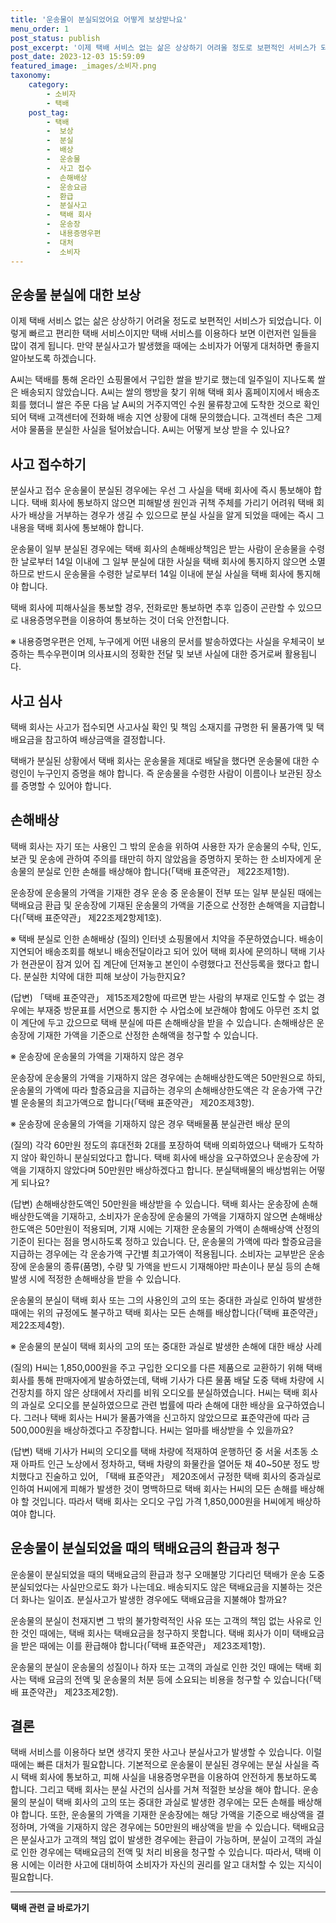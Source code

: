 ```yaml
---
title: '운송물이 분실되었어요 어떻게 보상받나요'
menu_order: 1
post_status: publish
post_excerpt: '이제 택배 서비스 없는 삶은 상상하기 어려울 정도로 보편적인 서비스가 되었습니다. 이렇게 빠르고 편리한 택배 서비스이지만 택배 서비스를 이용하다 보면 이런저런 일들을 많이 겪게 됩니다. 만약 분실사고가 발생했을 때에는 소비자가 어떻게 대처하면 좋을지 알아보도록 하겠습니다.'
post_date: 2023-12-03 15:59:09
featured_image: _images/소비자.png
taxonomy:
    category:
        - 소비자
        - 택배
    post_tag:
        - 택배
        -  보상
        -  분실
        -  배상
        -  운송물
        -  사고 접수
        -  손해배상
        -  운송요금
        -  환급
        -  분실사고
        -  택배 회사
        -  운송장
        -  내용증명우편
        -  대처
        -  소비자
---
```



## 운송물 분실에 대한 보상

이제 택배 서비스 없는 삶은 상상하기 어려울 정도로 보편적인 서비스가 되었습니다. 이렇게 빠르고 편리한 택배 서비스이지만 택배 서비스를 이용하다 보면 이런저런 일들을 많이 겪게 됩니다. 만약 분실사고가 발생했을 때에는 소비자가 어떻게 대처하면 좋을지 알아보도록 하겠습니다.

A씨는 택배를 통해 온라인 쇼핑몰에서 구입한 쌀을 받기로 했는데 일주일이 지나도록 쌀은 배송되지 않았습니다. A씨는 쌀의 행방을 찾기 위해 택배 회사 홈페이지에서 배송조회를 했더니 쌀은 주문 다음 날 A씨의 거주지역인 수원 물류창고에 도착한 것으로 확인되어 택배 고객센터에 전화해 배송 지연 상황에 대해 문의했습니다. 고객센터 측은 그제서야 물품을 분실한 사실을 털어놨습니다. A씨는 어떻게 보상 받을 수 있나요?

## 사고 접수하기

분실사고 접수
운송물이 분실된 경우에는 우선 그 사실을 택배 회사에 즉시 통보해야 합니다. 택배 회사에 통보하지 않으면 피해발생 원인과 귀책 주체를 가리기 어려워 택배 회사가 배상을 거부하는 경우가 생길 수 있으므로 분실 사실을 알게 되었을 때에는 즉시 그 내용을 택배 회사에 통보해야 합니다.

운송물이 일부 분실된 경우에는 택배 회사의 손해배상책임은 받는 사람이 운송물을 수령한 날로부터 14일 이내에 그 일부 분실에 대한 사실을 택배 회사에 통지하지 않으면 소멸하므로 반드시 운송물을 수령한 날로부터 14일 이내에 분실 사실을 택배 회사에 통지해야 합니다.

택배 회사에 피해사실을 통보할 경우, 전화로만 통보하면 추후 입증이 곤란할 수 있으므로 내용증명우편을 이용하여 통보하는 것이 더욱 안전합니다.
  
※ 내용증명우편은 언제, 누구에게 어떤 내용의 문서를 발송하였다는 사실을 우체국이 보증하는 특수우편이며 의사표시의 정확한 전달 및 보낸 사실에 대한 증거로써 활용됩니다.

## 사고 심사

택배 회사는 사고가 접수되면 사고사실 확인 및 책임 소재지를 규명한 뒤 물품가액 및 택배요금을 참고하여 배상금액을 결정합니다.

택배가 분실된 상황에서 택배 회사는 운송물을 제대로 배달을 했다면 운송물에 대한 수령인이 누구인지 증명을 해야 합니다. 즉 운송물을 수령한 사람이 이름이나 보관된 장소를 증명할 수 있어야 합니다.

## 손해배상

택배 회사는 자기 또는 사용인 그 밖의 운송을 위하여 사용한 자가 운송물의 수탁, 인도, 보관 및 운송에 관하여 주의를 태만히 하지 않았음을 증명하지 못하는 한 소비자에게 운송물의 분실로 인한 손해를 배상해야 합니다(「택배 표준약관」 제22조제1항).

운송장에 운송물의 가액을 기재한 경우
운송 중 운송물이 전부 또는 일부 분실된 때에는 택배요금 환급 및 운송장에 기재된 운송물의 가액을 기준으로 산정한 손해액을 지급합니다(「택배 표준약관」 제22조제2항제1호).

※ 택배 분실로 인한 손해배상
(질의) 인터넷 쇼핑몰에서 치약을 주문하였습니다. 배송이 지연되어 배송조회를 해보니 배송전달이라고 되어 있어 택배 회사에 문의하니 택배 기사가 현관문이 잠겨 있어 집 계단에 던져놓고 본인이 수령했다고 전산등록을 했다고 합니다. 분실한 치약에 대한 피해 보상이 가능한지요?

(답변) 「택배 표준약관」 제15조제2항에 따르면 받는 사람의 부재로 인도할 수 없는 경우에는 부재중 방문표를 서면으로 통지한 수 사업소에 보관해야 함에도 아무런 조치 없이 계단에 두고 갔으므로 택배 분실에 따른 손해배상을 받을 수 있습니다. 손해배상은 운송장에 기재한 가액을 기준으로 산정한 손해액을 청구할 수 있습니다.

※ 운송장에 운송물의 가액을 기재하지 않은 경우

운송장에 운송물의 가액을 기재하지 않은 경우에는 손해배상한도액은 50만원으로 하되, 운송물의 가액에 따라 할증요금을 지급하는 경우의 손해배상한도액은 각 운송가액 구간별 운송물의 최고가액으로 합니다(「택배 표준약관」 제20조제3항).

※ 운송장에 운송물의 가액을 기재하지 않은 경우 택배물품 분실관련 배상 문의

(질의) 각각 60만원 정도의 휴대전화 2대를 포장하여 택배 의뢰하였으나 택배가 도착하지 않아 확인하니 분실되었다고 합니다. 택배 회사에 배상을 요구하였으나 운송장에 가액을 기재하지 않았다며 50만원만 배상하겠다고 합니다. 분실택배물의 배상범위는 어떻게 되나요?

(답변) 손해배상한도액인 50만원을 배상받을 수 있습니다. 택배 회사는 운송장에 손해배상한도액을 기재하고, 소비자가 운송장에 운송물의 가액을 기재하지 않으면 손해배상한도액은 50만원이 적용되며, 기재 시에는 기재한 운송물의 가액이 손해배상액 산정의 기준이 된다는 점을 명시하도록 정하고 있습니다. 단, 운송물의 가액에 따라 할증요금을 지급하는 경우에는 각 운송가액 구간별 최고가액이 적용됩니다. 소비자는 교부받은 운송장에 운송물의 종류(품명), 수량 및 가액을 반드시 기재해야만 파손이나 분실 등의 손해발생 시에 적정한 손해배상을 받을 수 있습니다.

운송물의 분실이 택배 회사 또는 그의 사용인의 고의 또는 중대한 과실로 인하여 발생한 때에는 위의 규정에도 불구하고 택배 회사는 모든 손해를 배상합니다(「택배 표준약관」 제22조제4항).

※ 운송물의 분실이 택배 회사의 고의 또는 중대한 과실로 발생한 손해에 대한 배상 사례

(질의) H씨는 1,850,000원을 주고 구입한 오디오를 다른 제품으로 교환하기 위해 택배 회사를 통해 판매자에게 발송하였는데, 택배 기사가 다른 물품 배달 도중 택배 차량에 시건장치를 하지 않은 상태에서 자리를 비워 오디오를 분실하였습니다. H씨는 택배 회사의 과실로 오디오를 분실하였으므로 관련 법률에 따라 손해에 대한 배상을 요구하였습니다. 그러나 택배 회사는 H씨가 물품가액을 신고하지 않았으므로 표준약관에 따라 금 500,000원을 배상하겠다고 주장합니다. H씨는 얼마를 배상받을 수 있을까요?

(답변) 택배 기사가 H씨의 오디오를 택배 차량에 적재하여 운행하던 중 서울 서초동 소재 아파트 인근 노상에서 정차하고, 택배 차량의 화물칸을 열어둔 채 40~50분 정도 방치했다고 진술하고 있어, 「택배 표준약관」 제20조에서 규정한 택배 회사의 중과실로 인하여 H씨에게 피해가 발생한 것이 명백하므로 택배 회사는 H씨의 모든 손해를 배상해야 할 것입니다. 따라서 택배 회사는 오디오 구입 가격 1,850,000원을 H씨에게 배상하여야 합니다.

## 운송물이 분실되었을 때의 택배요금의 환급과 청구

운송물이 분실되었을 때의 택배요금의 환급과 청구
오매불망 기다리던 택배가 운송 도중 분실되었다는 사실만으로도 화가 나는데요. 배송되지도 않은 택배요금을 지불하는 것은 더 화나는 일이죠. 분실사고가 발생한 경우에도 택배요금을 지불해야 할까요?

운송물의 분실이 천재지변 그 밖의 불가항력적인 사유 또는 고객의 책임 없는 사유로 인한 것인 때에는, 택배 회사는 택배요금을 청구하지 못합니다. 택배 회사가 이미 택배요금을 받은 때에는 이를 환급해야 합니다(「택배 표준약관」 제23조제1항).

운송물의 분실이 운송물의 성질이나 하자 또는 고객의 과실로 인한 것인 때에는 택배 회사는 택배 요금의 전액 및 운송물의 처분 등에 소요되는 비용을 청구할 수 있습니다(「택배 표준약관」 제23조제2항).

## 결론

택배 서비스를 이용하다 보면 생각지 못한 사고나 분실사고가 발생할 수 있습니다. 이럴 때에는 빠른 대처가 필요합니다. 기본적으로 운송물이 분실된 경우에는 분실 사실을 즉시 택배 회사에 통보하고, 피해 사실을 내용증명우편을 이용하여 안전하게 통보하도록 합니다. 그리고 택배 회사는 분실 사건의 심사를 거쳐 적절한 보상을 해야 합니다. 운송물의 분실이 택배 회사의 고의 또는 중대한 과실로 발생한 경우에는 모든 손해를 배상해야 합니다. 또한, 운송물의 가액을 기재한 운송장에는 해당 가액을 기준으로 배상액을 결정하며, 가액을 기재하지 않은 경우에는 50만원의 배상액을 받을 수 있습니다. 택배요금은 분실사고가 고객의 책임 없이 발생한 경우에는 환급이 가능하며, 분실이 고객의 과실로 인한 경우에는 택배요금의 전액 및 처리 비용을 청구할 수 있습니다. 따라서, 택배 이용 시에는 이러한 사고에 대비하여 소비자가 자신의 권리를 알고 대처할 수 있는 지식이 필요합니다.


<!-- wp:separator -->
<hr class="wp-block-separator has-alpha-channel-opacity"/>
<!-- /wp:separator -->

<!-- wp:group {"backgroundColor":"base","layout":{"type":"constrained"}} -->
<div class="wp-block-group has-base-background-color has-background"><!-- wp:paragraph {"align":"center","fontSize":"medium"} -->
<p class="has-text-align-center has-large-font-size"><strong>택배 관련 글 바로가기</strong></p>
<!-- /wp:paragraph -->


<!-- wp:latest-posts
{"categories":[{"id":31319,"count":19,"description":"","link":"https://uknowlaw.com/category/%ed%83%9d%eb%b0%b0/","name":"택배","slug":"택배","taxonomy":"category","parent":0,"meta":[],"_links":{"self":[{"href":"https://uknowlaw.com/wp-json/wp/v2/categories/31319"}],"collection":[{"href":"https://uknowlaw.com/wp-json/wp/v2/categories"}],"about":[{"href":"https://uknowlaw.com/wp-json/wp/v2/taxonomies/category"}],"wp:post_type":[{"href":"https://uknowlaw.com/wp-json/wp/v2/posts?categories=31319"}],"curies":[{"name":"wp","href":"https://api.w.org/{rel}","templated":true}]}}],"postsToShow":100,"excerptLength":28,"postLayout":"grid","columns":2,"featuredImageAlign":"left","featuredImageSizeSlug":"large","fontSize":"small"} /--></div>
<!-- /wp:group -->